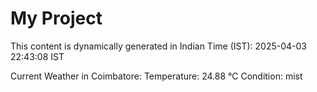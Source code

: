 # My Project

This content is dynamically generated in Indian Time (IST): 2025-04-03 22:43:08 IST


Current Weather in Coimbatore:
Temperature: 24.88 °C
Condition: mist
